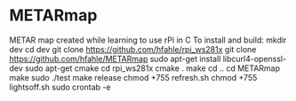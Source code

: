 # METARmap
METAR map created while learning to use rPi in C
To install and build:
mkdir dev
cd dev
git clone https://github.com/hfahle/rpi_ws281x
git clone https://github.com/hfahle/METARmap
sudo apt-get install libcurl4-openssl-dev
sudo apt-get cmake
cd rpi_ws281x
cmake .
make
cd ..
cd METARmap
make
sudo ./test
make release
chmod +755 refresh.sh
chmod +755 lightsoff.sh
sudo crontab -e

